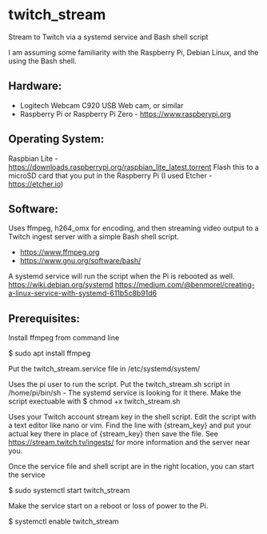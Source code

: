 # twitch_stream
Stream to Twitch via a systemd service and Bash shell script

I am assuming some familiarity with the Raspberry Pi, Debian Linux, and the using the Bash shell.

## Hardware:
- Logitech Webcam C920 USB Web cam, or similar
- Raspberry Pi or Raspberry Pi Zero - https://www.raspberypi.org

## Operating System:
Raspbian Lite - https://downloads.raspberrypi.org/raspbian_lite_latest.torrent
     Flash this to a microSD card that you put in the Raspberry Pi (I used Etcher - https://etcher.io)

## Software:
Uses ffmpeg, h264_omx for encoding, and then streaming video output to a Twitch ingest server with a simple Bash shell script.

- https://www.ffmpeg.org
- https://www.gnu.org/software/bash/

A systemd service will run the script when the Pi is rebooted as well.
https://wiki.debian.org/systemd
https://medium.com/@benmorel/creating-a-linux-service-with-systemd-611b5c8b91d6

## Prerequisites:
Install ffmpeg from command line

 $ sudo apt install ffmpeg

Put the twitch_stream.service file in /etc/systemd/system/

Uses the pi user to run the script. Put the twitch_stream.sh script in /home/pi/bin/sh - The systemd service is looking for it there.
Make the script exectuable with 
    $ chmod +x twitch_stream.sh

Uses your Twitch account stream key in the shell script.
Edit the script with a text editor like nano or vim. Find the line with {stream_key} and put your actual key there in place of {stream_key} then save the file.
See https://stream.twitch.tv/ingests/ for more information and the server near you.

Once the service file and shell script are in the right location, you can start the service

$ sudo systemctl start twitch_stream

Make the service start on a reboot or loss of power to the Pi. 

$ systemctl enable twitch_stream
